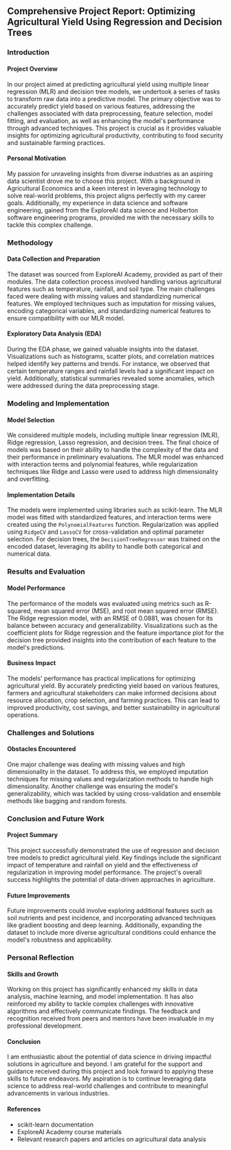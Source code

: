 ## Comprehensive Project Report: Optimizing Agricultural Yield Using Regression and Decision Trees

### Introduction

#### Project Overview

In our project aimed at predicting agricultural yield using multiple linear regression (MLR) and decision tree models, we undertook a series of tasks to transform raw data into a predictive model. The primary objective was to accurately predict yield based on various features, addressing the challenges associated with data preprocessing, feature selection, model fitting, and evaluation, as well as enhancing the model's performance through advanced techniques. This project is crucial as it provides valuable insights for optimizing agricultural productivity, contributing to food security and sustainable farming practices.

#### Personal Motivation

My passion for unraveling insights from diverse industries as an aspiring data scientist drove me to choose this project. With a background in Agricultural Economics and a keen interest in leveraging technology to solve real-world problems, this project aligns perfectly with my career goals. Additionally, my experience in data science and software engineering, gained from the ExploreAI data science and Holberton software engineering programs, provided me with the necessary skills to tackle this complex challenge.

### Methodology

#### Data Collection and Preparation

The dataset was sourced from ExploreAI Academy, provided as part of their modules. The data collection process involved handling various agricultural features such as temperature, rainfall, and soil type. The main challenges faced were dealing with missing values and standardizing numerical features. We employed techniques such as imputation for missing values, encoding categorical variables, and standardizing numerical features to ensure compatibility with our MLR model.

#### Exploratory Data Analysis (EDA)

During the EDA phase, we gained valuable insights into the dataset. Visualizations such as histograms, scatter plots, and correlation matrices helped identify key patterns and trends. For instance, we observed that certain temperature ranges and rainfall levels had a significant impact on yield. Additionally, statistical summaries revealed some anomalies, which were addressed during the data preprocessing stage.

### Modeling and Implementation

#### Model Selection

We considered multiple models, including multiple linear regression (MLR), Ridge regression, Lasso regression, and decision trees. The final choice of models was based on their ability to handle the complexity of the data and their performance in preliminary evaluations. The MLR model was enhanced with interaction terms and polynomial features, while regularization techniques like Ridge and Lasso were used to address high dimensionality and overfitting.

#### Implementation Details

The models were implemented using libraries such as scikit-learn. The MLR model was fitted with standardized features, and interaction terms were created using the `PolynomialFeatures` function. Regularization was applied using `RidgeCV` and `LassoCV` for cross-validation and optimal parameter selection. For decision trees, the `DecisionTreeRegressor` was trained on the encoded dataset, leveraging its ability to handle both categorical and numerical data.

### Results and Evaluation

#### Model Performance

The performance of the models was evaluated using metrics such as R-squared, mean squared error (MSE), and root mean squared error (RMSE). The Ridge regression model, with an RMSE of 0.0881, was chosen for its balance between accuracy and generalizability. Visualizations such as the coefficient plots for Ridge regression and the feature importance plot for the decision tree provided insights into the contribution of each feature to the model's predictions.

#### Business Impact

The models' performance has practical implications for optimizing agricultural yield. By accurately predicting yield based on various features, farmers and agricultural stakeholders can make informed decisions about resource allocation, crop selection, and farming practices. This can lead to improved productivity, cost savings, and better sustainability in agricultural operations.

### Challenges and Solutions

#### Obstacles Encountered

One major challenge was dealing with missing values and high dimensionality in the dataset. To address this, we employed imputation techniques for missing values and regularization methods to handle high dimensionality. Another challenge was ensuring the model's generalizability, which was tackled by using cross-validation and ensemble methods like bagging and random forests.

### Conclusion and Future Work

#### Project Summary

This project successfully demonstrated the use of regression and decision tree models to predict agricultural yield. Key findings include the significant impact of temperature and rainfall on yield and the effectiveness of regularization in improving model performance. The project's overall success highlights the potential of data-driven approaches in agriculture.

#### Future Improvements

Future improvements could involve exploring additional features such as soil nutrients and pest incidence, and incorporating advanced techniques like gradient boosting and deep learning. Additionally, expanding the dataset to include more diverse agricultural conditions could enhance the model's robustness and applicability.

### Personal Reflection

#### Skills and Growth

Working on this project has significantly enhanced my skills in data analysis, machine learning, and model implementation. It has also reinforced my ability to tackle complex challenges with innovative algorithms and effectively communicate findings. The feedback and recognition received from peers and mentors have been invaluable in my professional development.

#### Conclusion

I am enthusiastic about the potential of data science in driving impactful solutions in agriculture and beyond. I am grateful for the support and guidance received during this project and look forward to applying these skills to future endeavors. My aspiration is to continue leveraging data science to address real-world challenges and contribute to meaningful advancements in various industries.

#### References

- scikit-learn documentation
- ExploreAI Academy course materials
- Relevant research papers and articles on agricultural data analysis
